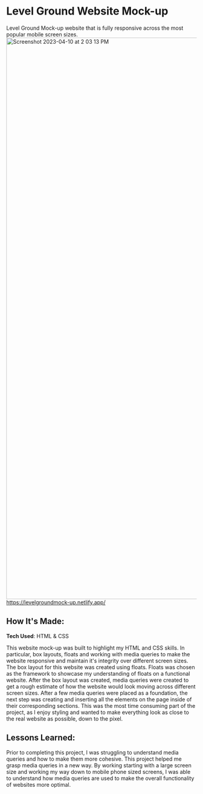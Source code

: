# Level Ground Website Mock-up
Level Ground Mock-up website that is fully responsive across the most popular mobile screen sizes.
<img width="1481" alt="Screenshot 2023-04-10 at 2 03 13 PM" src="https://user-images.githubusercontent.com/76449195/230963535-ffb6b18d-aa4e-4798-b46c-382675573234.png">
https://levelgroundmock-up.netlify.app/

## How It's Made:
**Tech Used**: HTML & CSS

This website mock-up was built to highlight my HTML and CSS skills. In particular, box layouts, floats and working with media queries to make the website responsive and maintain it's integrity over different screen sizes. The box layout for this website was created using floats. Floats was chosen as the framework to showcase my understanding of floats on a functional website. After the box layout was created, media queries were created to get a rough estimate of how the website would look moving across different screen sizes. After a few media queries were placed as a foundation, the next step was creating and inserting all the elements on the page inside of their corresponding sections. This was the most time consuming part of the project, as I enjoy styling and wanted to make everything look as close to the real website as possible, down to the pixel. 

## Lessons Learned: 

Prior to completing this project, I was struggling to understand media queries and how to make them more cohesive. This project helped me grasp media queries in a new way. By working starting with a large screen size and working my way down to mobile phone sized screens, I was able to understand how media queries are used to make the overall functionality of websites more optimal. 
